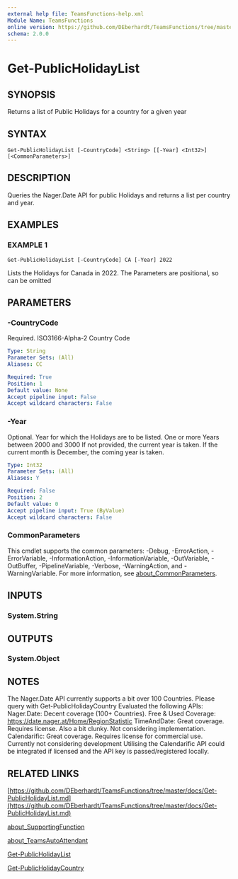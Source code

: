 ```yaml
---
external help file: TeamsFunctions-help.xml
Module Name: TeamsFunctions
online version: https://github.com/DEberhardt/TeamsFunctions/tree/master/docs/Get-PublicHolidayList.md
schema: 2.0.0
---
```


# Get-PublicHolidayList

## SYNOPSIS
Returns a list of Public Holidays for a country for a given year

## SYNTAX

```
Get-PublicHolidayList [-CountryCode] <String> [[-Year] <Int32>] [<CommonParameters>]
```

## DESCRIPTION
Queries the Nager.Date API for public Holidays and returns a list per country and year.

## EXAMPLES

### EXAMPLE 1
```
Get-PublicHolidayList [-CountryCode] CA [-Year] 2022
```

Lists the Holidays for Canada in 2022.
The Parameters are positional, so can be omitted

## PARAMETERS

### -CountryCode
Required.
ISO3166-Alpha-2 Country Code

```yaml
Type: String
Parameter Sets: (All)
Aliases: CC

Required: True
Position: 1
Default value: None
Accept pipeline input: False
Accept wildcard characters: False
```

### -Year
Optional.
Year for which the Holidays are to be listed.
One or more Years between 2000 and 3000
If not provided, the current year is taken.
If the current month is December, the coming year is taken.

```yaml
Type: Int32
Parameter Sets: (All)
Aliases: Y

Required: False
Position: 2
Default value: 0
Accept pipeline input: True (ByValue)
Accept wildcard characters: False
```

### CommonParameters
This cmdlet supports the common parameters: -Debug, -ErrorAction, -ErrorVariable, -InformationAction, -InformationVariable, -OutVariable, -OutBuffer, -PipelineVariable, -Verbose, -WarningAction, and -WarningVariable. For more information, see [about_CommonParameters](http://go.microsoft.com/fwlink/?LinkID=113216).

## INPUTS

### System.String
## OUTPUTS

### System.Object
## NOTES
The Nager.Date API currently supports a bit over 100 Countries.
Please query with Get-PublicHolidayCountry
Evaluated the following APIs:
Nager.Date:   Decent coverage (100+ Countries).
Free & Used Coverage: https://date.nager.at/Home/RegionStatistic
TimeAndDate:  Great coverage.
Requires license.
Also a bit clunky.
Not considering implementation.
Calendarific: Great coverage.
Requires license for commercial use.
Currently not considering development
Utilising the Calendarific API could be integrated if licensed and the API key is passed/registered locally.

## RELATED LINKS

[https://github.com/DEberhardt/TeamsFunctions/tree/master/docs/Get-PublicHolidayList.md](https://github.com/DEberhardt/TeamsFunctions/tree/master/docs/Get-PublicHolidayList.md)

[about_SupportingFunction]()

[about_TeamsAutoAttendant]()

[Get-PublicHolidayList]()

[Get-PublicHolidayCountry]()

